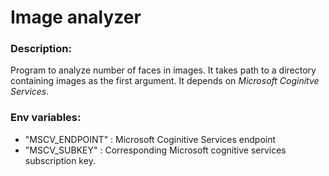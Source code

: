 # Image analyzer 

### Description: 
Program to analyze number of faces in images. It takes path to a directory containing images as the first argument. It depends on *Microsoft Coginitve Services*.

### Env variables: 

* "MSCV_ENDPOINT" : Microsoft Coginitive Services endpoint
* "MSCV_SUBKEY" : Corresponding Microsoft cognitive services subscription key.


